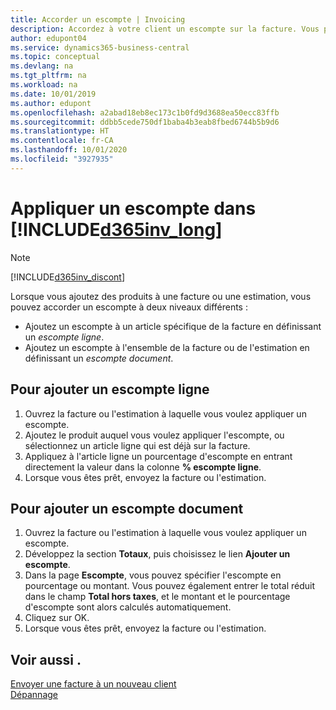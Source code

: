 ```yaml
---
title: Accorder un escompte | Invoicing
description: Accordez à votre client un escompte sur la facture. Vous pouvez accorder un escompte à l'ensemble du document ou à des lignes spécifiques.
author: edupont04
ms.service: dynamics365-business-central
ms.topic: conceptual
ms.devlang: na
ms.tgt_pltfrm: na
ms.workload: na
ms.date: 10/01/2019
ms.author: edupont
ms.openlocfilehash: a2abad18eb8ec173c1b0fd9d3688ea50ecc83ffb
ms.sourcegitcommit: ddbb5cede750df1baba4b3eab8fbed6744b5b9d6
ms.translationtype: HT
ms.contentlocale: fr-CA
ms.lasthandoff: 10/01/2020
ms.locfileid: "3927935"
---
```

# <a name="give-a-discount-using-in-d365inv_long"></a>Appliquer un escompte dans [!INCLUDE[d365inv_long](includes/d365inv_long.md)]
> [!Note]
> [!INCLUDE[d365inv_discont](includes/d365inv_discont.md)]

Lorsque vous ajoutez des produits à une facture ou une estimation, vous pouvez accorder un escompte à deux niveaux différents :  

- Ajoutez un escompte à un article spécifique de la facture en définissant un *escompte ligne*.
- Ajoutez un escompte à l'ensemble de la facture ou de l'estimation en définissant un *escompte document*.

## <a name="to-add-a-line-discount"></a>Pour ajouter un escompte ligne

1. Ouvrez la facture ou l'estimation à laquelle vous voulez appliquer un escompte.  
2. Ajoutez le produit auquel vous voulez appliquer l'escompte, ou sélectionnez un article ligne qui est déjà sur la facture.  
3. Appliquez à l'article ligne un pourcentage d'escompte en entrant directement la valeur dans la colonne **% escompte ligne**.  
4. Lorsque vous êtes prêt, envoyez la facture ou l'estimation.  

## <a name="to-add-a-document-discount"></a>Pour ajouter un escompte document

1. Ouvrez la facture ou l'estimation à laquelle vous voulez appliquer un escompte.  
2. Développez la section **Totaux**, puis choisissez le lien **Ajouter un escompte**.  
3. Dans la page **Escompte**, vous pouvez spécifier l'escompte en pourcentage ou montant. Vous pouvez également entrer le total réduit dans le champ **Total hors taxes**, et le montant et le pourcentage d'escompte sont alors calculés automatiquement.  
4. Cliquez sur OK.  
5. Lorsque vous êtes prêt, envoyez la facture ou l'estimation.  

## <a name="see-also"></a>Voir aussi .

[Envoyer une facture à un nouveau client](send-invoice.md)  
[Dépannage](about-troubleshooting.md)  
